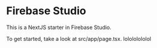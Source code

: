 # Firebase Studio

This is a NextJS starter in Firebase Studio.

To get started, take a look at src/app/page.tsx.
lolololololol